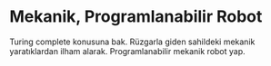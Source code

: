 # Mekanik, Programlanabilir Robot

Turing complete konusuna bak.
Rüzgarla giden sahildeki mekanik yaratıklardan ilham alarak.
Programlanabilir mekanik robot yap.
